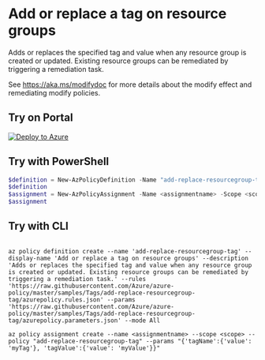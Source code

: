 # Add or replace a tag on resource groups

Adds or replaces the specified tag and value when any resource group is created or updated. Existing resource groups can be remediated by triggering a remediation task.

See https://aka.ms/modifydoc for more details about the modify effect and remediating modify policies.

## Try on Portal

[![Deploy to Azure](https://aka.ms/deploytoazurebutton)](https://portal.azure.com/#blade/Microsoft_Azure_Policy/CreatePolicyDefinitionBlade/uri/https%3A%2F%2Fraw.githubusercontent.com%2FAzure%2Fazure-policy%2Fmaster%2Fsamples%2FTags%2Fadd-replace-resourcegroup-tag%2Fazurepolicy.json)

## Try with PowerShell

````powershell
$definition = New-AzPolicyDefinition -Name "add-replace-resourcegroup-tag" -DisplayName "Add or replace a tag on resource groups" -description "Adds or replaces the specified tag and value when any resource group is created or updated. Existing resource groups can be remediated by triggering a remediation task." -Policy 'https://raw.githubusercontent.com/Azure/azure-policy/master/samples/Tags/add-replace-resourcegroup-tag/azurepolicy.rules.json' -Parameter 'https://raw.githubusercontent.com/Azure/azure-policy/master/samples/Tags/add-replace-resourcegroup-tag/azurepolicy.parameters.json' -Mode All
$definition
$assignment = New-AzPolicyAssignment -Name <assignmentname> -Scope <scope>  -tagName <tagName> -tagValue <tagValue> -PolicyDefinition $definition
$assignment 
````



## Try with CLI

````cli

az policy definition create --name 'add-replace-resourcegroup-tag' --display-name 'Add or replace a tag on resource groups' --description 'Adds or replaces the specified tag and value when any resource group is created or updated. Existing resource groups can be remediated by triggering a remediation task.' --rules 'https://raw.githubusercontent.com/Azure/azure-policy/master/samples/Tags/add-replace-resourcegroup-tag/azurepolicy.rules.json' --params 'https://raw.githubusercontent.com/Azure/azure-policy/master/samples/Tags/add-replace-resourcegroup-tag/azurepolicy.parameters.json' --mode All

az policy assignment create --name <assignmentname> --scope <scope> --policy "add-replace-resourcegroup-tag" --params "{'tagName':{'value': 'myTag'}, 'tagValue':{'value': 'myValue'}}"

````
